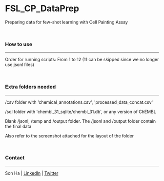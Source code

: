 # FSL_CP_DataPrep
Preparing data for few-shot learning with Cell Painting Assay

<br>

### How to use
---
Order for running scripts: From 1 to 12 (11 can be skipped since we no longer use jsonl files)

<br>

### Extra folders needed
---
/csv folder with 'chemical_annotations.csv', 'processed_data_concat.csv'

/sql folder with 'chembl_31_sqlite/chembl_31.db', or any version of ChEMBL

Blank /jsonl, /temp and /output folder. The /jsonl and /output folder contain the final data 

Also refer to the screenshot attached for the layout of the folder

<br>

### Contact
---
Son Ha | [LinkedIn](www.linkedin.com/in/son-ha-479909159) | [Twitter](https://twitter.com/sonha1999)